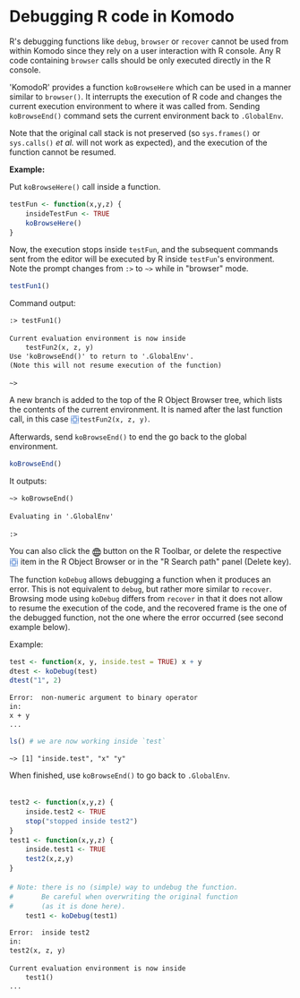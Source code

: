 Debugging R code in Komodo
======

R's debugging functions like `debug`, `browser` or `recover` cannot be used from
within Komodo since they rely on a user interaction with R console. Any R code
containing `browser` calls should be only executed directly in the R console. 

'KomodoR' provides a function `koBrowseHere` which can be used in a
manner similar to `browser()`. It interrupts the execution of R code and changes the 
current execution environment to where it was called from. Sending
`koBrowseEnd()` command sets the current environment back to `.GlobalEnv`. 

Note that the original call stack is not preserved (so `sys.frames()` or `sys.calls()` 
_et al._ will not work as expected), and the execution of the function cannot be resumed.

__Example:__

Put `koBrowseHere()` call inside a function.

```r
testFun <- function(x,y,z) {
    insideTestFun <- TRUE
    koBrowseHere()
}
```

Now, the execution stops inside `testFun`, and the subsequent commands sent from the
editor will be executed by R inside `testFun`'s environment.
Note the prompt changes from `:>` to `~>` while in "browser" mode.

```r
testFun1()
```

Command output:
```no-highlight
:> testFun1()

Current evaluation environment is now inside
	testFun2(x, z, y)
Use 'koBrowseEnd()' to return to '.GlobalEnv'.
(Note this will not resume execution of the function)

~>
```

A new branch is added to the top of the R Object Browser tree, which lists 
the contents of the current environment. It is named after the last function call, 
in this case <img src="img/environment.png" style="vertical-align: middle;" />`testFun2(x, z, y)`.

Afterwards, send `koBrowseEnd()` to end the go back to the global environment. 

```r
koBrowseEnd()
```

It outputs:

```no-highlight
~> koBrowseEnd()

Evaluating in '.GlobalEnv'

:>
```
You can also click the <img src="img/GlobalEnv.png" style="vertical-align: middle;" /> button 
on the R Toolbar, or delete the respective
<img src="img/environment.png" style="vertical-align: middle;" /> item 
in the R Object Browser or in the "R Search path" panel (Delete key).

The function `koDebug` allows debugging a function when it produces an 
error. This is not equivalent to `debug`, but rather more similar to `recover`.
Browsing mode using `koDebug` differs from `recover` in that it does not allow 
to resume the execution of the code, and the recovered frame is the one of the 
debugged function, not the one where the error occurred (see second example below).

Example:
  
```r
test <- function(x, y, inside.test = TRUE) x + y 
dtest <- koDebug(test)
dtest("1", 2)
```

```no-highlight
Error:  non-numeric argument to binary operator 
in: 
x + y
...
```

```r
ls() # we are now working inside `test`
```
```no-highlight
~> [1] "inside.test", "x" "y"
```

When finished, use `koBrowseEnd()` to go back to `.GlobalEnv`.


```r

test2 <- function(x,y,z) {
    inside.test2 <- TRUE
    stop("stopped inside test2")
}
test1 <- function(x,y,z) {
    inside.test1 <- TRUE
    test2(x,z,y)
}

# Note: there is no (simple) way to undebug the function. 
#       Be careful when overwriting the original function
#       (as it is done here).
	test1 <- koDebug(test1)
```

```no-highlight
Error:  inside test2 
in: 
test2(x, z, y)

Current evaluation environment is now inside
	test1()
...
```
